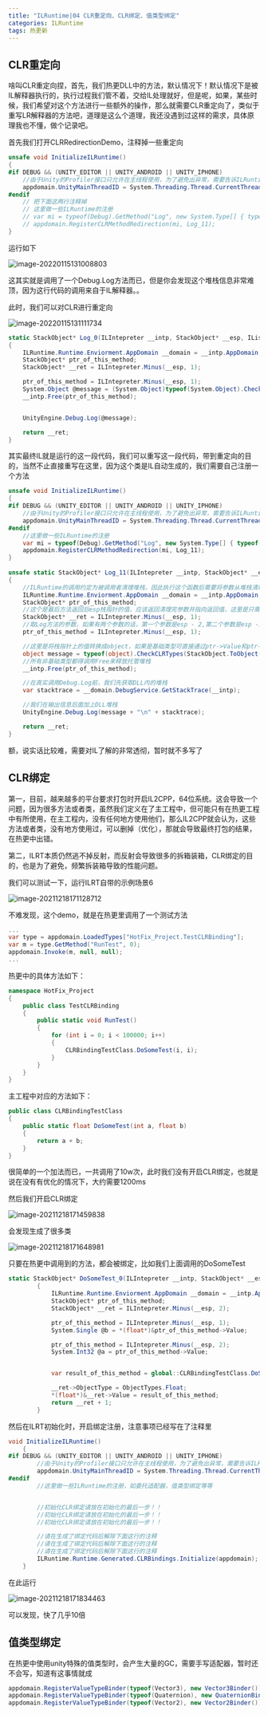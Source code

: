 ```yaml
---
title: "ILRuntime|04 CLR重定向、CLR绑定、值类型绑定"
categories: ILRuntime
tags: 热更新
---
```


## CLR重定向

啥叫CLR重定向捏，首先，我们热更DLL中的方法，默认情况下！默认情况下是被IL解释器执行的，执行过程我们管不着，交给IL处理就好，但是呢，如果，某些时候，我们希望对这个方法进行一些额外的操作，那么就需要CLR重定向了，类似于重写LR解释器的方法吧，道理是这么个道理，我还没遇到过这样的需求，具体原理我也不懂，做个记录吧。

首先我们打开CLRRedirectionDemo，注释掉一些重定向

```c#
unsafe void InitializeILRuntime()
{
#if DEBUG && (UNITY_EDITOR || UNITY_ANDROID || UNITY_IPHONE)
	//由于Unity的Profiler接口只允许在主线程使用，为了避免出异常，需要告诉ILRuntime主线程的线程ID才能正确将函数运行耗时报告给Profiler
	appdomain.UnityMainThreadID = System.Threading.Thread.CurrentThread.ManagedThreadId;
#endif
    // 把下面这两行注释掉
	// 这里做一些ILRuntime的注册
	// var mi = typeof(Debug).GetMethod("Log", new System.Type[] { typeof(object) });
	// appdomain.RegisterCLRMethodRedirection(mi, Log_11);
}
```

运行如下

![image-20220115131008803](https://cdn.jsdelivr.net/gh/Gasskin/CloudImg/img/202201151310871.png)

这其实就是调用了一个Debug.Log方法而已，但是你会发现这个堆栈信息非常难顶，因为这行代码的调用来自于IL解释器。。

此时，我们可以对CLR进行重定向

![image-20220115131111734](https://cdn.jsdelivr.net/gh/Gasskin/CloudImg/img/202201151311776.png)

```c#
static StackObject* Log_0(ILIntepreter __intp, StackObject* __esp, IList<object> __mStack, CLRMethod __method, bool isNewObj)
{
    ILRuntime.Runtime.Enviorment.AppDomain __domain = __intp.AppDomain;
    StackObject* ptr_of_this_method;
    StackObject* __ret = ILIntepreter.Minus(__esp, 1);

    ptr_of_this_method = ILIntepreter.Minus(__esp, 1);
    System.Object @message = (System.Object)typeof(System.Object).CheckCLRTypes(StackObject.ToObject(ptr_of_this_method, __domain, __mStack), (CLR.Utils.Extensions.TypeFlags)0);
    __intp.Free(ptr_of_this_method);


    UnityEngine.Debug.Log(@message);

    return __ret;
}
```

其实最终IL就是运行的这一段代码，我们可以重写这一段代码，带到重定向的目的，当然不止直接重写在这里，因为这个类是IL自动生成的，我们需要自己注册一个方法

```c#
unsafe void InitializeILRuntime()
{
#if DEBUG && (UNITY_EDITOR || UNITY_ANDROID || UNITY_IPHONE)
    //由于Unity的Profiler接口只允许在主线程使用，为了避免出异常，需要告诉ILRuntime主线程的线程ID才能正确将函数运行耗时报告给Profiler
    appdomain.UnityMainThreadID = System.Threading.Thread.CurrentThread.ManagedThreadId;
#endif
    //这里做一些ILRuntime的注册
    var mi = typeof(Debug).GetMethod("Log", new System.Type[] { typeof(object) });
    appdomain.RegisterCLRMethodRedirection(mi, Log_11);
}
    
unsafe static StackObject* Log_11(ILIntepreter __intp, StackObject* __esp, IList<object> __mStack, CLRMethod __method, bool isNewObj)
{
    //ILRuntime的调用约定为被调用者清理堆栈，因此执行这个函数后需要将参数从堆栈清理干净，并把返回值放在栈顶，具体请看ILRuntime实现原理文档
    ILRuntime.Runtime.Enviorment.AppDomain __domain = __intp.AppDomain;
    StackObject* ptr_of_this_method;
    //这个是最后方法返回后esp栈指针的值，应该返回清理完参数并指向返回值，这里是只需要返回清理完参数的值即可
    StackObject* __ret = ILIntepreter.Minus(__esp, 1);
    //取Log方法的参数，如果有两个参数的话，第一个参数是esp - 2,第二个参数是esp -1, 因为Mono的bug，直接-2值会错误，所以要调用ILIntepreter.Minus
    ptr_of_this_method = ILIntepreter.Minus(__esp, 1);

    //这里是将栈指针上的值转换成object，如果是基础类型可直接通过ptr->Value和ptr->ValueLow访问到值，具体请看ILRuntime实现原理文档
    object message = typeof(object).CheckCLRTypes(StackObject.ToObject(ptr_of_this_method, __domain, __mStack));
    //所有非基础类型都得调用Free来释放托管堆栈
    __intp.Free(ptr_of_this_method);

    //在真实调用Debug.Log前，我们先获取DLL内的堆栈
    var stacktrace = __domain.DebugService.GetStackTrace(__intp);

    //我们在输出信息后面加上DLL堆栈
    UnityEngine.Debug.Log(message + "\n" + stacktrace);

    return __ret;
}
```

额，说实话比较难，需要对IL了解的非常透彻，暂时就不多写了

## CLR绑定

第一，目前，越来越多的平台要求打包时开启IL2CPP，64位系统。这会导致一个问题，因为很多方法或者类，虽然我们定义在了主工程中，但可能只有在热更工程中有所使用，在主工程内，没有任何地方使用他们，那么IL2CPP就会认为，这些方法或者类，没有地方使用过，可以删掉（优化），那就会导致最终打包的结果，在热更中出错。

第二，ILRT本质仍然逃不掉反射，而反射会导致很多的拆箱装箱，CLR绑定的目的，也是为了避免，频繁拆装箱导致的性能问题。

我们可以测试一下，运行ILRT自带的示例场景6

![image-20211218171128712](https://cdn.jsdelivr.net/gh/Gasskin/CloudImg/img/202112181711765.png)

不难发现，这个demo，就是在热更里调用了一个测试方法

```c#
...
var type = appdomain.LoadedTypes["HotFix_Project.TestCLRBinding"];
var m = type.GetMethod("RunTest", 0);
appdomain.Invoke(m, null, null);
...
```

热更中的具体方法如下：

```c#
namespace HotFix_Project
{
    public class TestCLRBinding
    {
        public static void RunTest()
        {
            for (int i = 0; i < 100000; i++)
            {
                CLRBindingTestClass.DoSomeTest(i, i);
            }
        }
    }
}
```

主工程中对应的方法如下：

```c#
public class CLRBindingTestClass
{
    public static float DoSomeTest(int a, float b)
    {
        return a + b;
    }
}
```

很简单的一个加法而已，一共调用了10w次，此时我们没有开启CLR绑定，也就是说在没有有优化的情况下，大约需要1200ms

然后我们开启CLR绑定

![image-20211218171459838](https://cdn.jsdelivr.net/gh/Gasskin/CloudImg/img/202112181714877.png)

会发现生成了很多类

![image-20211218171648981](C:\Users\logarius996\AppData\Roaming\Typora\typora-user-images\image-20211218171648981.png)

只要在热更中调用到的方法，都会被绑定，比如我们上面调用的DoSomeTest

```c#
static StackObject* DoSomeTest_0(ILIntepreter __intp, StackObject* __esp, IList<object> __mStack, CLRMethod __method, bool isNewObj)
        {
            ILRuntime.Runtime.Enviorment.AppDomain __domain = __intp.AppDomain;
            StackObject* ptr_of_this_method;
            StackObject* __ret = ILIntepreter.Minus(__esp, 2);

            ptr_of_this_method = ILIntepreter.Minus(__esp, 1);
            System.Single @b = *(float*)&ptr_of_this_method->Value;

            ptr_of_this_method = ILIntepreter.Minus(__esp, 2);
            System.Int32 @a = ptr_of_this_method->Value;


            var result_of_this_method = global::CLRBindingTestClass.DoSomeTest(@a, @b);

            __ret->ObjectType = ObjectTypes.Float;
            *(float*)&__ret->Value = result_of_this_method;
            return __ret + 1;
        }
```

然后在ILRT初始化时，开启绑定注册，注意事项已经写在了注释里

```c#
void InitializeILRuntime()
    {
#if DEBUG && (UNITY_EDITOR || UNITY_ANDROID || UNITY_IPHONE)
        //由于Unity的Profiler接口只允许在主线程使用，为了避免出异常，需要告诉ILRuntime主线程的线程ID才能正确将函数运行耗时报告给Profiler
        appdomain.UnityMainThreadID = System.Threading.Thread.CurrentThread.ManagedThreadId;
#endif
        //这里做一些ILRuntime的注册，如委托适配器，值类型绑定等等


        //初始化CLR绑定请放在初始化的最后一步！！
        //初始化CLR绑定请放在初始化的最后一步！！
        //初始化CLR绑定请放在初始化的最后一步！！

        //请在生成了绑定代码后解除下面这行的注释
        //请在生成了绑定代码后解除下面这行的注释
        //请在生成了绑定代码后解除下面这行的注释
        ILRuntime.Runtime.Generated.CLRBindings.Initialize(appdomain);
    }
```

在此运行

![image-20211218171834463](https://cdn.jsdelivr.net/gh/Gasskin/CloudImg/img/202112181718516.png)

可以发现，快了几乎10倍

## 值类型绑定

在热更中使用unity特殊的值类型时，会产生大量的GC，需要手写适配器，暂时还不会写，知道有这事情就成

```c#
appdomain.RegisterValueTypeBinder(typeof(Vector3), new Vector3Binder());
appdomain.RegisterValueTypeBinder(typeof(Quaternion), new QuaternionBinder());
appdomain.RegisterValueTypeBinder(typeof(Vector2), new Vector2Binder());
```

